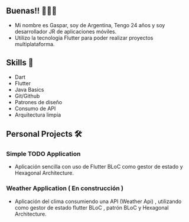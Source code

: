## Buenas!!  🙋🏼‍♂️

 * Mi nombre es Gaspar, soy de Argentina, Tengo 24 años y soy desarrollador JR de aplicaciones móviles.
 * Utilizo la tecnologia Flutter para poder realizar proyectos multiplataforma.

## Skills  📖

 * Dart
 * Flutter
 * Java Basics
 * Git/Github
 * Patrones de diseño
 * Consumo de API
 * Arquitectura limpia

 ## Personal Projects  🛠️

 ### Simple TODO Application
 
 * Aplicación sencilla con uso de Flutter BLoC como gestor de estado y Hexagonal Architecture.

### Weather Application ( En construcción )

 * Aplicación del clima consumiendo una API (Weather Api) , utilizando como gestor de estado flutter BLoC , patrón BLoC y Hexagonal Architecture.








